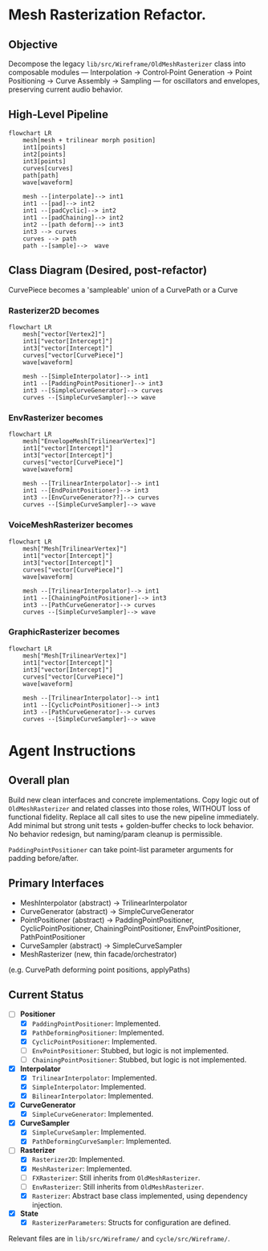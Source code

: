 # Mesh Rasterization Refactor.

## Objective
Decompose the legacy `lib/src/Wireframe/OldMeshRasterizer` class into composable modules — Interpolation → Control‑Point Generation → Point
Positioning → Curve Assembly → Sampling — for oscillators and envelopes, preserving current audio behavior. 


## High-Level Pipeline

```mermaid
flowchart LR
    mesh[mesh + trilinear morph position]
    int1[points]
    int2[points]
    int3[points]
    curves[curves]
    path[path]
    wave[waveform]

    mesh --[interpolate]--> int1
    int1 --[pad]--> int2
    int1 --[padCyclic]--> int2
    int1 --[padChaining]--> int2
    int2 --[path deform]--> int3
    int3 --> curves
    curves --> path
    path --[sample]-->  wave
```


## Class Diagram (Desired, post-refactor)

CurvePiece becomes a 'sampleable' union of a CurvePath or a Curve

### Rasterizer2D becomes 

```mermaid
flowchart LR
    mesh["vector[Vertex2]"]
    int1["vector[Intercept]"]
    int3["vector[Intercept]"]
    curves["vector[CurvePiece]"]
    wave[waveform]

    mesh --[SimpleInterpolator]--> int1
    int1 --[PaddingPointPositioner]--> int3
    int3 --[SimpleCurveGenerator]--> curves
    curves --[SimpleCurveSampler]--> wave
```


### EnvRasterizer becomes

```mermaid
flowchart LR
    mesh["EnvelopeMesh[TrilinearVertex]"]
    int1["vector[Intercept]"]
    int3["vector[Intercept]"]
    curves["vector[CurvePiece]"]
    wave[waveform]

    mesh --[TrilinearInterpolator]--> int1
    int1 --[EndPointPositioner]--> int3
    int3 --[EnvCurveGenerator??]--> curves
    curves --[SimpleCurveSampler]--> wave
```


### VoiceMeshRasterizer becomes

```mermaid
flowchart LR
    mesh["Mesh[TrilinearVertex]"]
    int1["vector[Intercept]"]
    int3["vector[Intercept]"]
    curves["vector[CurvePiece]"]
    wave[waveform]

    mesh --[TrilinearInterpolator]--> int1
    int1 --[ChainingPointPositioner]--> int3
    int3 --[PathCurveGenerator]--> curves
    curves --[SimpleCurveSampler]--> wave
```


### GraphicRasterizer becomes

```mermaid
flowchart LR
    mesh["Mesh[TrilinearVertex]"]
    int1["vector[Intercept]"]
    int3["vector[Intercept]"]
    curves["vector[CurvePiece]"]
    wave[waveform]

    mesh --[TrilinearInterpolator]--> int1
    int1 --[CyclicPointPositioner]--> int3
    int3 --[PathCurveGenerator]--> curves
    curves --[SimpleCurveSampler]--> wave
```


# Agent Instructions

## Overall plan

Build new clean interfaces and concrete implementations.
Copy logic out of `OldMeshRasterizer` and related classes into those roles, WITHOUT loss of functional fidelity. 
Replace all call sites to use the new pipeline immediately.
Add minimal but strong unit tests + golden‑buffer checks to lock behavior.
No behavior redesign, but naming/param cleanup is permissible.

`PaddingPointPositioner` can take point-list parameter arguments for padding before/after.

## Primary Interfaces

- MeshInterpolator (abstract) → TrilinearInterpolator
- CurveGenerator (abstract) → SimpleCurveGenerator
- PointPositioner (abstract) → PaddingPointPositioner, CyclicPointPositioner, ChainingPointPositioner, EnvPointPositioner, PathPointPositioner
- CurveSampler (abstract) → SimpleCurveSampler
- MeshRasterizer (new, thin facade/orchestrator)

(e.g. CurvePath deforming point positions, applyPaths)

## Current Status

- [ ] **Positioner**
  - [x] `PaddingPointPositioner`: Implemented.
  - [x] `PathDeformingPositioner`: Implemented.
  - [x] `CyclicPointPositioner`: Implemented.
  - [ ] `EnvPointPositioner`: Stubbed, but logic is not implemented.
  - [ ] `ChainingPointPositioner`: Stubbed, but logic is not implemented.
- [x] **Interpolator**
  - [x] `TrilinearInterpolator`: Implemented.
  - [x] `SimpleInterpolator`: Implemented.
  - [x] `BilinearInterpolator`: Implemented.
- [x] **CurveGenerator**
  - [x] `SimpleCurveGenerator`: Implemented.
- [x] **CurveSampler**
  - [x] `SimpleCurveSampler`: Implemented.
  - [x] `PathDeformingCurveSampler`: Implemented.
- [ ] **Rasterizer**
  - [x] `Rasterizer2D`: Implemented.
  - [x] `MeshRasterizer`: Implemented.
  - [ ] `FXRasterizer`: Still inherits from `OldMeshRasterizer`.
  - [ ] `EnvRasterizer`: Still inherits from `OldMeshRasterizer`.
  - [x] `Rasterizer`: Abstract base class implemented, using dependency injection.
- [x] **State**
  - [x] `RasterizerParameters`: Structs for configuration are defined.

Relevant files are in `lib/src/Wireframe/` and `cycle/src/Wireframe/`.
